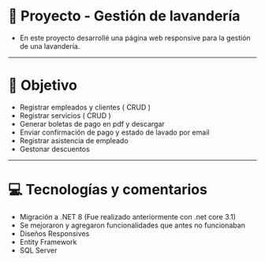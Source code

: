 #  🚀 Proyecto - Gestión de lavandería
- En este proyecto desarrollé una página web responsive para la gestión de una lavandería. 
---

#	🎯 Objetivo
- Registrar empleados y clientes ( CRUD )
- Registrar servicios ( CRUD )
- Generar boletas de pago en pdf y descargar
- Enviar confirmación de pago y estado de lavado por email
- Registrar asistencia de empleado
- Gestonar descuentos 
  
---

#	💻 Tecnologías y comentarios
- Migración a .NET 8 (Fue realizado anteriormente con .net core 3.1)
- Se mejoraron y agregaron funcionalidades que antes no funcionaban
- Diseños Responsives
- Entity Framework
- SQL Server
